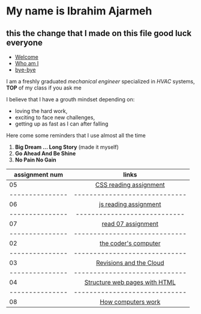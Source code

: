 # My name is Ibrahim Ajarmeh 
## this the change that I made on this file good luck everyone

- [Welcome](welcome)
- [Who am I](who-am-i)
- [bye-bye](bye-bye)

I am a freshly graduated _mechanical engineer_ specialized in _HVAC_ systems, **TOP** of my class if you ask me

I believe that I have a grouth mindset depending on: 
- loving the hard work,
- exciting to face new challenges,
- getting up as fast as I can after falling

Here come some reminders that I use almost all the time 
1. **Big Dream ... Long Story** (made it myself)
2. **Go Ahead And Be Shine** 
3. **No Pain No Gain**



|assignment num | links |
|---------------|:------:|
|05             | [CSS reading assignment](css)|
|---------------|-----------------------------|
|06             | [js reading assignment](js)|
|---------------|---------------------------- |
|07             | [read 07 assignment](read7.md)|
|---------------|-----------------------------|
|02             | [the coder's computer](Read02.md)|
|---------------|-----------------------------|
|03             | [Revisions and the Cloud](REad03.md)|
|---------------|-----------------------------|
|04             | [Structure web pages with HTML](HTML.md)|
|---------------|-----------------------------|
|08             | [How computers work](read08.md)|